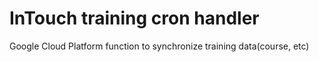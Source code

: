 # InTouch training cron handler

Google Cloud Platform function to synchronize training data(course, etc)
